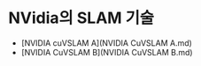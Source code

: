 # NVidia의 SLAM 기술

- [NVIDIA cuVSLAM A](NVIDIA CuVSLAM A.md)
- [NVIDIA CuVSLAM B](NVIDIA CuVSLAM B.md)
